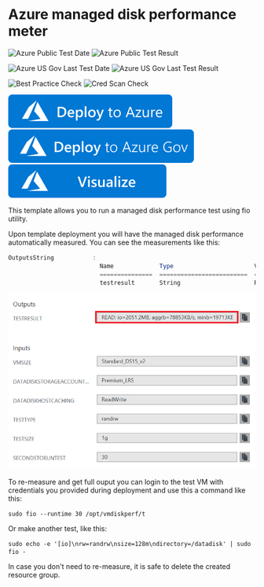 # Azure managed disk performance meter

![Azure Public Test Date](https://azurequickstartsservice.blob.core.windows.net/badges/managed-disk-performance-meter/PublicLastTestDate.svg)
![Azure Public Test Result](https://azurequickstartsservice.blob.core.windows.net/badges/managed-disk-performance-meter/PublicDeployment.svg)

![Azure US Gov Last Test Date](https://azurequickstartsservice.blob.core.windows.net/badges/managed-disk-performance-meter/FairfaxLastTestDate.svg)
![Azure US Gov Last Test Result](https://azurequickstartsservice.blob.core.windows.net/badges/managed-disk-performance-meter/FairfaxDeployment.svg)

![Best Practice Check](https://azurequickstartsservice.blob.core.windows.net/badges/managed-disk-performance-meter/BestPracticeResult.svg)
![Cred Scan Check](https://azurequickstartsservice.blob.core.windows.net/badges/managed-disk-performance-meter/CredScanResult.svg)

[![Deploy To Azure](https://raw.githubusercontent.com/Azure/azure-quickstart-templates/master/1-CONTRIBUTION-GUIDE/images/deploytoazure.svg?sanitize=true)](https://portal.azure.com/#create/Microsoft.Template/uri/https%3A%2F%2Fraw.githubusercontent.com%2FAzure%2Fazure-quickstart-templates%2Fmaster%2Fmanaged-disk-performance-meter%2Fazuredeploy.json) 
[![Deploy To Azure US Gov](https://raw.githubusercontent.com/Azure/azure-quickstart-templates/master/1-CONTRIBUTION-GUIDE/images/deploytoazuregov.svg?sanitize=true)](https://portal.azure.us/#create/Microsoft.Template/uri/https%3A%2F%2Fraw.githubusercontent.com%2FAzure%2Fazure-quickstart-templates%2Fmaster%2Fmanaged-disk-performance-meter%2Fazuredeploy.json)  
 [![Visualize](https://raw.githubusercontent.com/Azure/azure-quickstart-templates/master/1-CONTRIBUTION-GUIDE/images/visualizebutton.svg?sanitize=true)](http://armviz.io/#/?load=https%3A%2F%2Fraw.githubusercontent.com%2FAzure%2Fazure-quickstart-templates%2Fmaster%2Fmanaged-disk-performance-meter%2Fazuredeploy.json)

This template allows you to run a managed disk performance test using fio utility.

Upon template deployment you will have the managed disk performance automatically measured. You can see the measurements like this:

```powershell
OutputsString           : 
                          Name             Type                       Value     
                          ===============  =========================  ==========
                          testresult       String                     READ: io=2051.2MB, aggrb=78853KB/s, minb=19713KB/s, maxb=20024KB/s, mint=26222msec, maxt=26636msec; WRITE: io=2044.9MB, aggrb=78613KB/s, minb=19653KB/s, maxb=19963KB/s, mint=26222msec, maxt=26636msec;
```

![alt text](images/diskperformance.png "Disk performance measurement output")

To re-measure and get full ouput you can login to the test VM with credentials you provided during deployment and use this a command like this:

```shell
sudo fio --runtime 30 /opt/vmdiskperf/t
```

Or make another test, like this:

```shell
sudo echo -e '[io]\nrw=randrw\nsize=128m\ndirectory=/datadisk' | sudo fio -

```

In case you don't need to re-measure, it is safe to delete the created resource group.



